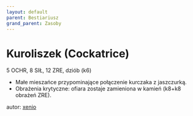 ```yaml
---
layout: default
parent: Bestiariusz
grand_parent: Zasoby
---
```


# Kuroliszek (Cockatrice)

5 OCHR, 8 SIŁ, 12 ZRE, dziób (k6)  

- Małe mieszańce przypominające połączenie kurczaka z jaszczurką.  
- Obrażenia krytyczne: ofiara zostaje zamieniona w kamień (k8+k8 obrażeń ZRE).  

autor: [xenio](https://xenioinabottle.blogspot.com)
